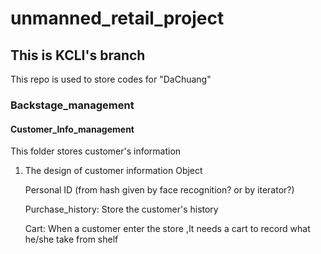 # unmanned_retail_project

## This is KCLI's branch

This repo is used to store codes for "DaChuang"

### Backstage_management

#### Customer_Info_management

This folder stores customer's information

1. The design of customer information Object

   Personal ID (from hash given by face recognition? or by iterator?)

   Purchase_history: Store the customer's history

   Cart: When a customer enter the store ,It needs a cart to record what he/she take from shelf






